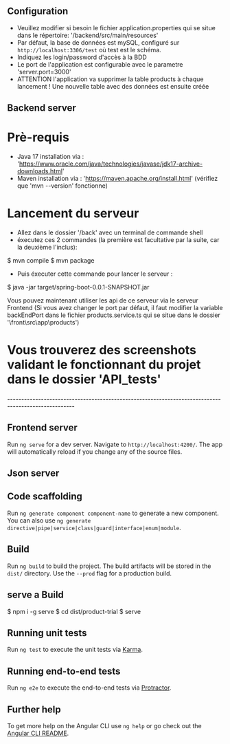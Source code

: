 
## Configuration

- Veuillez modifier si besoin le fichier application.properties qui se situe dans le répertoire: '/backend/src/main/resources'
- Par défaut, la base de données est mySQL, configuré sur `http://localhost:3306/test` où test est le schéma. 
- Indiquez les login/password d'accès à la BDD
- Le port de l'application est configurable avec le parametre 'server.port=3000'
- ATTENTION l'application va supprimer la table products à chaque lancement ! Une nouvelle table avec des données est ensuite créée


## Backend server

# Prè-requis

- Java 17 installation via : 'https://www.oracle.com/java/technologies/javase/jdk17-archive-downloads.html'
- Maven installation via : 'https://maven.apache.org/install.html' (vérifiez que 'mvn --version' fonctionne)

# Lancement du serveur

- Allez dans le dossier '/back' avec un terminal de commande shell
- éxecutez ces 2 commandes (la première est facultative par la suite, car la deuxième l'inclus):

$ mvn compile
$ mvn package

- Puis éxecuter cette commande pour lancer le serveur :

$ java -jar target/spring-boot-0.0.1-SNAPSHOT.jar

Vous pouvez maintenant utiliser les api de ce serveur via le serveur Frontend 
(Si vous avez changer le port par défaut, il faut modifier la variable backEndPort dans le fichier products.service.ts qui se situe dans le dossier '\front\src\app\products')

# Vous trouverez des screenshots validant le fonctionnant du projet dans le dossier  'API_tests'


#### ---------------------------------------------------------------------------------------------------- ####


## Frontend server

Run `ng serve` for a dev server. Navigate to `http://localhost:4200/`. The app will automatically reload if you change any of the source files.

## Json server



## Code scaffolding

Run `ng generate component component-name` to generate a new component. You can also use `ng generate directive|pipe|service|class|guard|interface|enum|module`.

## Build

Run `ng build` to build the project. The build artifacts will be stored in the `dist/` directory. Use the `--prod` flag for a production build.

## serve a Build

$ npm i -g serve
$ cd dist/product-trial
\$ serve

## Running unit tests

Run `ng test` to execute the unit tests via [Karma](https://karma-runner.github.io).

## Running end-to-end tests

Run `ng e2e` to execute the end-to-end tests via [Protractor](http://www.protractortest.org/).

## Further help

To get more help on the Angular CLI use `ng help` or go check out the [Angular CLI README](https://github.com/angular/angular-cli/blob/master/README.md).
